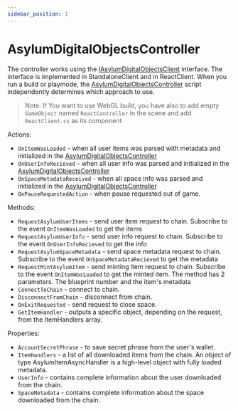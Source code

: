 ```yaml
---
sidebar_position: 1
---
```


# AsylumDigitalObjectsController

The controller works using the [IAsylumDigitalObjectsClient](https://gitlab.com/asylum-space/asylum-unity-sdk/-/tree/main/AsylumSDK/IAsylumDigitalObjectsClient.cs) interface.
The interface is implemented in StandaloneClient and in ReactClient.
When you run a build or playmode, the [AsylumDigitalObjectsController](https://gitlab.com/asylum-space/asylum-unity-sdk/-/tree/main/AsylumSDK/AsylumDigitalObjectsController.cs) script independently determines which approach to use.

> Note: If You want to use WebGL build, you have also to add empty `GameObject` named `ReactController` in the scene and add `ReactClient.cs` as its component

Actions:
- `OnItemWasLoaded` - when all user items was parsed with metadata and initialized in the [AsylumDigitalObjectsController](https://gitlab.com/asylum-space/asylum-unity-sdk/-/tree/main/https://gitlab.com/asylum-space/asylum-unity-sdk/-/tree/main/AsylumSDK/AsylumDigitalObjectsController.cs)
- `OnUserInfoRecieved` - when all user info was parsed and initialized in the [AsylumDigitalObjectsController](https://gitlab.com/asylum-space/asylum-unity-sdk/-/tree/main/AsylumSDK/AsylumDigitalObjectsController.cs)
- `OnSpaceMetadataReceived` - when all space info was parsed and initialized in the [AsylumDigitalObjectsController](https://gitlab.com/asylum-space/asylum-unity-sdk/-/tree/main/AsylumSDK/AsylumDigitalObjectsController.cs)
- `OnPauseRequestedAction` - when pause requested out of game.

Methods:
- `RequestAsylumUserItems` - send user item request to chain. Subscribe to the event `OnItemWasLoaded` to get the items
- `RequestAsylumUserInfo` - send user info request to chain. Subscribe to the event `OnUserInfoRecieved` to get the info
- `RequestAsylumSpaceMetadata` - send space metadata request to chain. Subscribe to the event `OnSpaceMetadataRecieved` to get the metadata
- `RequestMintAsylumItem` - send minting item request to chain. Subscribe to the event `OnItemWasLoaded` to get the minted item. The method has 2 parameters. The blueprint number and the item's metadata
- `ConnectToChain` - connect to chain.
- `DisconnectFromChain` - disconnect from chain.
- `OnExitRequested` - send request to close space.
- `GetItemHandler` - outputs a specific object, depending on the request, from the ItemHandlers array.

Properties:
- `AccountSecretPhrase` - to save secret phrase from the user's wallet.
- `ItemHandlers` - a list of all downloaded items from the chain. An object of type AsylumItemAsyncHandler is a high-level object with fully loaded metadata.
- `UserInfo` - contains complete information about the user downloaded from the chain.
- `SpaceMetadata` - contains complete information about the space downloaded from the chain.

